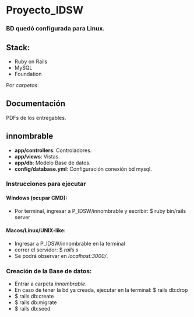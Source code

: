 # Proyecto_IDSW

### BD quedó configurada para Linux.

## Stack:

* Ruby on Rails
* MySQL
* Foundation

Por _carpetas_:

## Documentación

PDFs de los entregables.

## innombrable

* **app/controllers**: Controladores.
* **app/views**: Vistas.
* **app/db**: Modelo Base de datos.
* **config/database.yml**: Configuración conexión bd mysql.

### Instrucciones para ejecutar

#### Windows (ocupar CMD):

* Por terminal, ingresar a P_IDSW/innombrable y escribir: $ ruby bin/rails server

#### Macos/Linux/UNIX-like:

* Ingresar a P_IDSW/innombrable en la terminal
* correr el servidor: $ _rails s_
* Se podrá observar en _localhost:3000/_.

### Creación de la Base de datos:

* Entrar a carpeta _innombrable_.
* En caso de tener la bd ya creada, ejecutar en la terminal: $ rails db:drop
* $ rails db:create
* $ rails db:migrate
* $ rails db:seed
